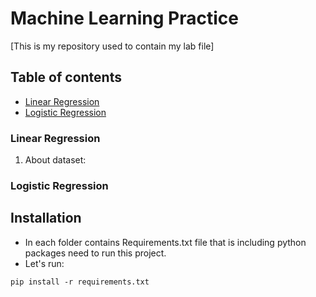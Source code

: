 #  Machine Learning Practice 
[This is my repository used to contain my lab file]
## Table of contents
* [Linear Regression](#linear)
* [Logistic Regression](#logistic)
### Linear Regression<a name="linear"></a>
1. About dataset:

### Logistic Regression<a name="logistic"></a>
## Installation
* In each folder contains Requirements.txt file that is including python packages need to run this project.
* Let's run:
```
pip install -r requirements.txt
```


